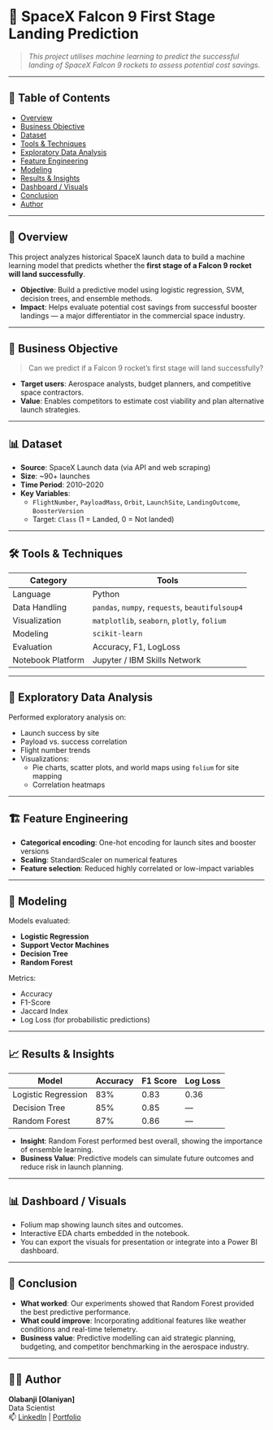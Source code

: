 
# 💼 **SpaceX Falcon 9 First Stage Landing Prediction**

> *This project utilises machine learning to predict the successful landing of SpaceX Falcon 9 rockets to assess potential cost savings.*

---

## 📌 Table of Contents
- [Overview](#overview)
- [Business Objective](#business-objective)
- [Dataset](#dataset)
- [Tools & Techniques](#tools--techniques)
- [Exploratory Data Analysis](#exploratory-data-analysis)
- [Feature Engineering](#feature-engineering)
- [Modeling](#modeling)
- [Results & Insights](#results--insights)
- [Dashboard / Visuals](#dashboard--visuals)
- [Conclusion](#conclusion)
- [Author](#author)

---

## 🧩 Overview

This project analyzes historical SpaceX launch data to build a machine learning model that predicts whether the **first stage of a Falcon 9 rocket will land successfully**. 

- **Objective**: Build a predictive model using logistic regression, SVM, decision trees, and ensemble methods.
- **Impact**: Helps evaluate potential cost savings from successful booster landings — a major differentiator in the commercial space industry.

---

## 🎯 Business Objective

> Can we predict if a Falcon 9 rocket’s first stage will land successfully?

- **Target users**: Aerospace analysts, budget planners, and competitive space contractors.
- **Value**: Enables competitors to estimate cost viability and plan alternative launch strategies.

---

## 📊 Dataset

- **Source**: SpaceX Launch data (via API and web scraping)
- **Size**: ~90+ launches
- **Time Period**: 2010–2020
- **Key Variables**:
  - `FlightNumber`, `PayloadMass`, `Orbit`, `LaunchSite`, `LandingOutcome`, `BoosterVersion`
  - Target: `Class` (1 = Landed, 0 = Not landed)

---

## 🛠️ Tools & Techniques

| **Category**     | **Tools**                                      |
|------------------|------------------------------------------------|
| Language         | Python                                         |
| Data Handling    | `pandas`, `numpy`, `requests`, `beautifulsoup4`|
| Visualization    | `matplotlib`, `seaborn`, `plotly`, `folium`    |
| Modeling         | `scikit-learn`                                 |
| Evaluation       | Accuracy, F1, LogLoss           |
| Notebook Platform| Jupyter / IBM Skills Network                   |

---

## 🔎 Exploratory Data Analysis

Performed exploratory analysis on:
- Launch success by site
- Payload vs. success correlation
- Flight number trends
- Visualizations:
  - Pie charts, scatter plots, and world maps using `folium` for site mapping
  - Correlation heatmaps

---

## 🏗️ Feature Engineering

- **Categorical encoding**: One-hot encoding for launch sites and booster versions
- **Scaling**: StandardScaler on numerical features
- **Feature selection**: Reduced highly correlated or low-impact variables

---

## 🤖 Modeling

Models evaluated:
- **Logistic Regression**
- **Support Vector Machines**
- **Decision Tree**
- **Random Forest**

Metrics:
- Accuracy
- F1-Score
- Jaccard Index
- Log Loss (for probabilistic predictions)

---

## 📈 Results & Insights

| **Model**              | **Accuracy** | **F1 Score** | **Log Loss** |
|------------------------|--------------|--------------|--------------|
| Logistic Regression    | 83%          | 0.83         | 0.36         |
| Decision Tree          | 85%          | 0.85         | —            |
| Random Forest          | 87%          | 0.86         | —            |

- **Insight**: Random Forest performed best overall, showing the importance of ensemble learning.
- **Business Value**: Predictive models can simulate future outcomes and reduce risk in launch planning.

---

## 📊 Dashboard / Visuals

- Folium map showing launch sites and outcomes.
- Interactive EDA charts embedded in the notebook.
- You can export the visuals for presentation or integrate into a Power BI dashboard.

---

## 🧾 Conclusion

- **What worked**: Our experiments showed that Random Forest provided the best predictive performance.
- **What could improve**: Incorporating additional features like weather conditions and real-time telemetry.
- **Business value**: Predictive modelling can aid strategic planning, budgeting, and competitor benchmarking in the aerospace industry.

---

## 👨‍💻 Author

**Olabanji [Olaniyan]**  
Data Scientist  
📫 [LinkedIn](https://www.linkedin.com/in/olabanji-olaniyan-59a6b0198/) | [Portfolio](banjiola.github.io/Olabanji-Olaniyan/)
